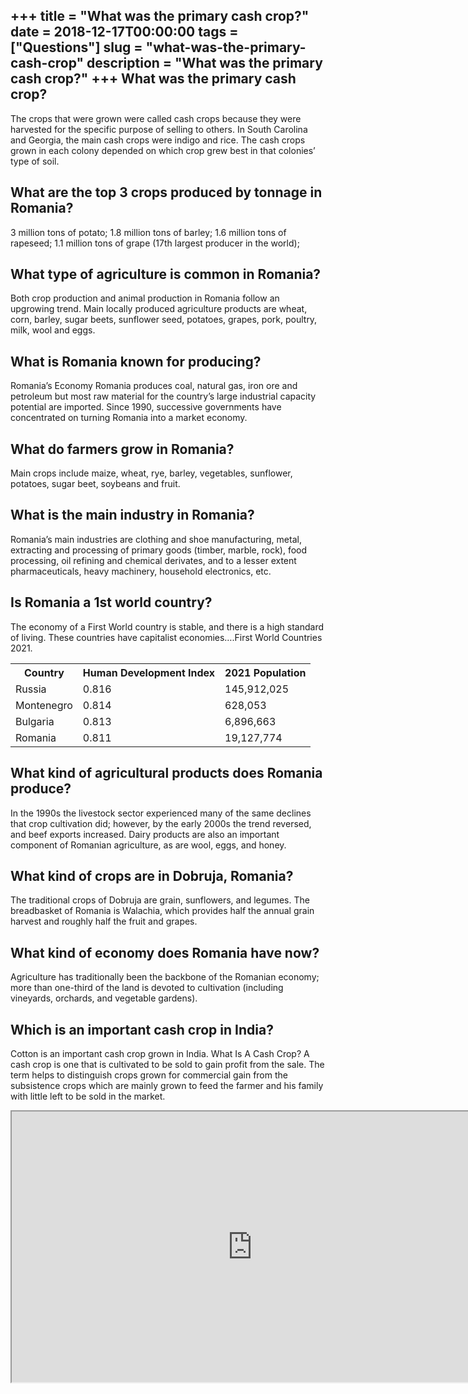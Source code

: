 +++
title = "What was the primary cash crop?"
date = 2018-12-17T00:00:00
tags = ["Questions"]
slug = "what-was-the-primary-cash-crop"
description = "What was the primary cash crop?"
+++
What was the primary cash crop?
-------------------------------

The crops that were grown were called cash crops because they were harvested for the specific purpose of selling to others. In South Carolina and Georgia, the main cash crops were indigo and rice. The cash crops grown in each colony depended on which crop grew best in that colonies’ type of soil.

What are the top 3 crops produced by tonnage in Romania?
--------------------------------------------------------

3 million tons of potato; 1.8 million tons of barley; 1.6 million tons of rapeseed; 1.1 million tons of grape (17th largest producer in the world);

What type of agriculture is common in Romania?
----------------------------------------------

Both crop production and animal production in Romania follow an upgrowing trend. Main locally produced agriculture products are wheat, corn, barley, sugar beets, sunflower seed, potatoes, grapes, pork, poultry, milk, wool and eggs.

What is Romania known for producing?
------------------------------------

Romania’s Economy Romania produces coal, natural gas, iron ore and petroleum but most raw material for the country’s large industrial capacity potential are imported. Since 1990, successive governments have concentrated on turning Romania into a market economy.

What do farmers grow in Romania?
--------------------------------

Main crops include maize, wheat, rye, barley, vegetables, sunflower, potatoes, sugar beet, soybeans and fruit.

What is the main industry in Romania?
-------------------------------------

Romania’s main industries are clothing and shoe manufacturing, metal, extracting and processing of primary goods (timber, marble, rock), food processing, oil refining and chemical derivates, and to a lesser extent pharmaceuticals, heavy machinery, household electronics, etc.

Is Romania a 1st world country?
-------------------------------

The economy of a First World country is stable, and there is a high standard of living. These countries have capitalist economies….First World Countries 2021.

<table><tr><th>Country</th><th>Human Development Index</th><th>2021 Population</th></tr><tr><td>Russia</td><td>0.816</td><td>145,912,025</td></tr><tr><td>Montenegro</td><td>0.814</td><td>628,053</td></tr><tr><td>Bulgaria</td><td>0.813</td><td>6,896,663</td></tr><tr><td>Romania</td><td>0.811</td><td>19,127,774</td></tr></table>

What kind of agricultural products does Romania produce?
--------------------------------------------------------

In the 1990s the livestock sector experienced many of the same declines that crop cultivation did; however, by the early 2000s the trend reversed, and beef exports increased. Dairy products are also an important component of Romanian agriculture, as are wool, eggs, and honey.

What kind of crops are in Dobruja, Romania?
-------------------------------------------

The traditional crops of Dobruja are grain, sunflowers, and legumes. The breadbasket of Romania is Walachia, which provides half the annual grain harvest and roughly half the fruit and grapes.

What kind of economy does Romania have now?
-------------------------------------------

Agriculture has traditionally been the backbone of the Romanian economy; more than one-third of the land is devoted to cultivation (including vineyards, orchards, and vegetable gardens).

Which is an important cash crop in India?
-----------------------------------------

Cotton is an important cash crop grown in India. What Is A Cash Crop? A cash crop is one that is cultivated to be sold to gain profit from the sale. The term helps to distinguish crops grown for commercial gain from the subsistence crops which are mainly grown to feed the farmer and his family with little left to be sold in the market.

<iframe allow="accelerometer; autoplay; clipboard-write; encrypted-media; gyroscope; picture-in-picture" allowfullscreen="" class="__youtube_prefs__  epyt-is-override  no-lazyload" data-no-lazy="1" data-origheight="433" data-origwidth="770" data-skipgform_ajax_framebjll="" height="433" id="_ytid_61923" loading="lazy" src="https://www.youtube.com/embed/KMavTBpGsSE?enablejsapi=1&autoplay=0&cc_load_policy=0&cc_lang_pref=&iv_load_policy=1&loop=0&modestbranding=0&rel=1&fs=1&playsinline=0&autohide=2&theme=dark&color=red&controls=1&" title="YouTube player" width="770"></iframe>